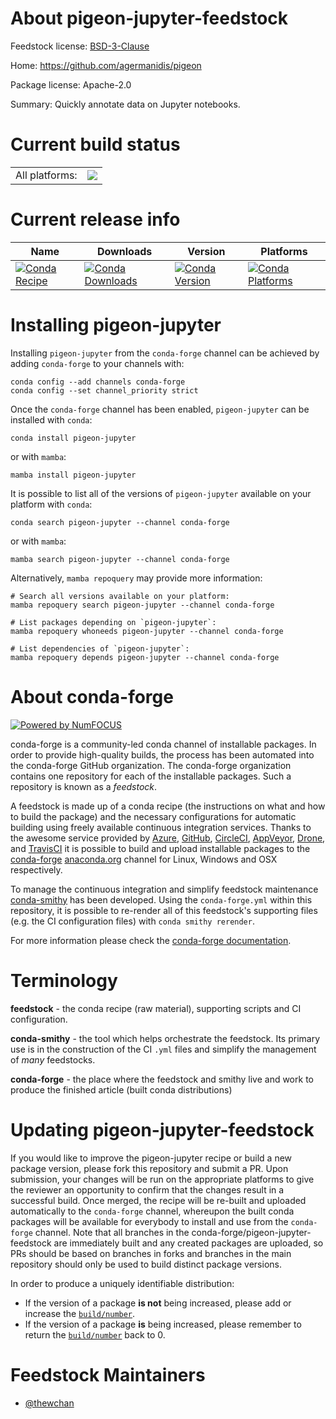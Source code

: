 About pigeon-jupyter-feedstock
==============================

Feedstock license: [BSD-3-Clause](https://github.com/conda-forge/pigeon-jupyter-feedstock/blob/main/LICENSE.txt)

Home: https://github.com/agermanidis/pigeon

Package license: Apache-2.0

Summary: Quickly annotate data on Jupyter notebooks.

Current build status
====================


<table><tr><td>All platforms:</td>
    <td>
      <a href="https://dev.azure.com/conda-forge/feedstock-builds/_build/latest?definitionId=15973&branchName=main">
        <img src="https://dev.azure.com/conda-forge/feedstock-builds/_apis/build/status/pigeon-jupyter-feedstock?branchName=main">
      </a>
    </td>
  </tr>
</table>

Current release info
====================

| Name | Downloads | Version | Platforms |
| --- | --- | --- | --- |
| [![Conda Recipe](https://img.shields.io/badge/recipe-pigeon--jupyter-green.svg)](https://anaconda.org/conda-forge/pigeon-jupyter) | [![Conda Downloads](https://img.shields.io/conda/dn/conda-forge/pigeon-jupyter.svg)](https://anaconda.org/conda-forge/pigeon-jupyter) | [![Conda Version](https://img.shields.io/conda/vn/conda-forge/pigeon-jupyter.svg)](https://anaconda.org/conda-forge/pigeon-jupyter) | [![Conda Platforms](https://img.shields.io/conda/pn/conda-forge/pigeon-jupyter.svg)](https://anaconda.org/conda-forge/pigeon-jupyter) |

Installing pigeon-jupyter
=========================

Installing `pigeon-jupyter` from the `conda-forge` channel can be achieved by adding `conda-forge` to your channels with:

```
conda config --add channels conda-forge
conda config --set channel_priority strict
```

Once the `conda-forge` channel has been enabled, `pigeon-jupyter` can be installed with `conda`:

```
conda install pigeon-jupyter
```

or with `mamba`:

```
mamba install pigeon-jupyter
```

It is possible to list all of the versions of `pigeon-jupyter` available on your platform with `conda`:

```
conda search pigeon-jupyter --channel conda-forge
```

or with `mamba`:

```
mamba search pigeon-jupyter --channel conda-forge
```

Alternatively, `mamba repoquery` may provide more information:

```
# Search all versions available on your platform:
mamba repoquery search pigeon-jupyter --channel conda-forge

# List packages depending on `pigeon-jupyter`:
mamba repoquery whoneeds pigeon-jupyter --channel conda-forge

# List dependencies of `pigeon-jupyter`:
mamba repoquery depends pigeon-jupyter --channel conda-forge
```


About conda-forge
=================

[![Powered by
NumFOCUS](https://img.shields.io/badge/powered%20by-NumFOCUS-orange.svg?style=flat&colorA=E1523D&colorB=007D8A)](https://numfocus.org)

conda-forge is a community-led conda channel of installable packages.
In order to provide high-quality builds, the process has been automated into the
conda-forge GitHub organization. The conda-forge organization contains one repository
for each of the installable packages. Such a repository is known as a *feedstock*.

A feedstock is made up of a conda recipe (the instructions on what and how to build
the package) and the necessary configurations for automatic building using freely
available continuous integration services. Thanks to the awesome service provided by
[Azure](https://azure.microsoft.com/en-us/services/devops/), [GitHub](https://github.com/),
[CircleCI](https://circleci.com/), [AppVeyor](https://www.appveyor.com/),
[Drone](https://cloud.drone.io/welcome), and [TravisCI](https://travis-ci.com/)
it is possible to build and upload installable packages to the
[conda-forge](https://anaconda.org/conda-forge) [anaconda.org](https://anaconda.org/)
channel for Linux, Windows and OSX respectively.

To manage the continuous integration and simplify feedstock maintenance
[conda-smithy](https://github.com/conda-forge/conda-smithy) has been developed.
Using the ``conda-forge.yml`` within this repository, it is possible to re-render all of
this feedstock's supporting files (e.g. the CI configuration files) with ``conda smithy rerender``.

For more information please check the [conda-forge documentation](https://conda-forge.org/docs/).

Terminology
===========

**feedstock** - the conda recipe (raw material), supporting scripts and CI configuration.

**conda-smithy** - the tool which helps orchestrate the feedstock.
                   Its primary use is in the construction of the CI ``.yml`` files
                   and simplify the management of *many* feedstocks.

**conda-forge** - the place where the feedstock and smithy live and work to
                  produce the finished article (built conda distributions)


Updating pigeon-jupyter-feedstock
=================================

If you would like to improve the pigeon-jupyter recipe or build a new
package version, please fork this repository and submit a PR. Upon submission,
your changes will be run on the appropriate platforms to give the reviewer an
opportunity to confirm that the changes result in a successful build. Once
merged, the recipe will be re-built and uploaded automatically to the
`conda-forge` channel, whereupon the built conda packages will be available for
everybody to install and use from the `conda-forge` channel.
Note that all branches in the conda-forge/pigeon-jupyter-feedstock are
immediately built and any created packages are uploaded, so PRs should be based
on branches in forks and branches in the main repository should only be used to
build distinct package versions.

In order to produce a uniquely identifiable distribution:
 * If the version of a package **is not** being increased, please add or increase
   the [``build/number``](https://docs.conda.io/projects/conda-build/en/latest/resources/define-metadata.html#build-number-and-string).
 * If the version of a package **is** being increased, please remember to return
   the [``build/number``](https://docs.conda.io/projects/conda-build/en/latest/resources/define-metadata.html#build-number-and-string)
   back to 0.

Feedstock Maintainers
=====================

* [@thewchan](https://github.com/thewchan/)


